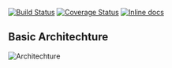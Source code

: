 

[![Build Status](https://travis-ci.org/coderplanets/coderplanets_server.svg?branch=dev)](https://travis-ci.org/coderplanets/coderplanets_server)
[![Coverage Status](https://coveralls.io/repos/github/coderplanets/coderplanets_server/badge.svg?branch=dev)](https://coveralls.io/github/coderplanets/coderplanets_server?branch=dev)
[![Inline docs](http://inch-ci.org/github/coderplanets/coderplanets_server.svg)](http://inch-ci.org/github/coderplanets/coderplanets_server)

## Basic Architechture
![Architechture](https://github.com/mydearxym/mastani_server/blob/master/docs/snapshots/Architechture.png)
